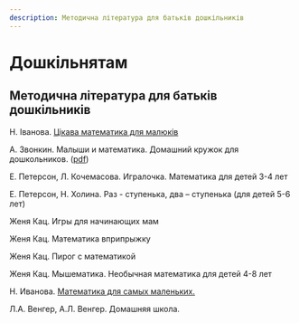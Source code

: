 ```yaml
---
description: Методична література для батьків дошкільників
---
```


# Дошкільнятам

## Методична література для батьків дошкільників

Н. Іванова. [Цікава математика для малюків](https://www.svitlanasishchuk.com/post/цікава-математика-для-малюків)



А. Звонкин. Малыши и математика. Домашний кружок для дошкольников.  \([pdf](https://www.mccme.ru/free-books/zvonkine/zvonkine2.pdf)\)

Е. Петерсон, Л. Кочемасова. Игралочка. Математика для детей 3-4 лет 

Е. Петерсон, Н. Холина. Раз - ступенька, два – ступенька \(для детей 5-6 лет\) 

Женя Кац. Игры для начинающих мам 

Женя Кац. Математика вприпрыжку 

Женя Кац. Пирог с математикой 

Женя Кац. Мышематика. Необычная математика для детей 4-8 лет 

Н. Иванова. [Математика для самых маленьких.](https://vkcyprus.com/math-for-kids) 

Л.А. Венгер, А.Л. Венгер. Домашняя школа.

